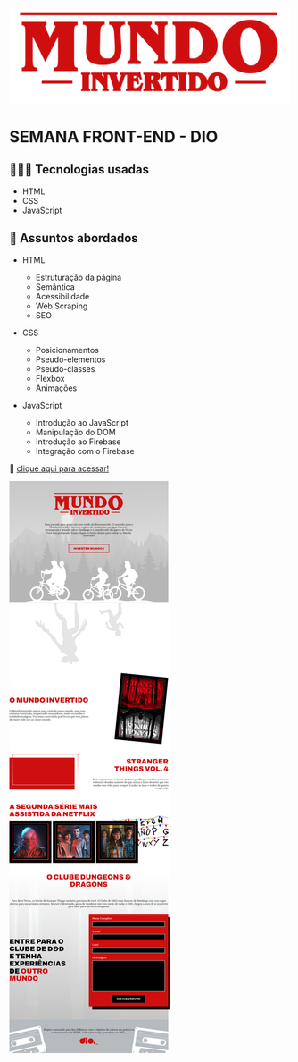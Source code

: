 ![preview](./assets/images/banner/logo.svg)

# SEMANA FRONT-END  - DIO

## 👩🏻‍💻 Tecnologias usadas
- HTML
- CSS
- JavaScript

## 💬 Assuntos abordados
- HTML
    - Estruturação da página 
    - Semântica
    - Acessibilidade
    - Web Scraping
    - SEO

- CSS
    - Posicionamentos
    - Pseudo-elementos
    - Pseudo-classes
    - Flexbox
    - Animações 

- JavaScript
    - Introdução ao JavaScript
    - Manipulação do DOM
    - Introdução ao Firebase
    - Integração com o Firebase

🔗 [clique aqui para acessar!](https://antoniellybergami.github.io/semana-frontend-mundo-invertido/)

![preview](./assets/images/completo.png)
